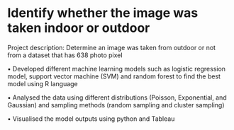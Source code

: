 # Identify whether the image was taken indoor or outdoor

Project description: Determine an image was taken from outdoor or not from a dataset that has 638 photo pixel 


•	Developed different machine learning models such as logistic regression model, support vector machine (SVM) and  random forest to find the best model using R language

•	Analysed the data using different distributions (Poisson, Exponential, and Gaussian) and sampling methods (random sampling and cluster sampling) 

•	Visualised the model outputs using python and Tableau

